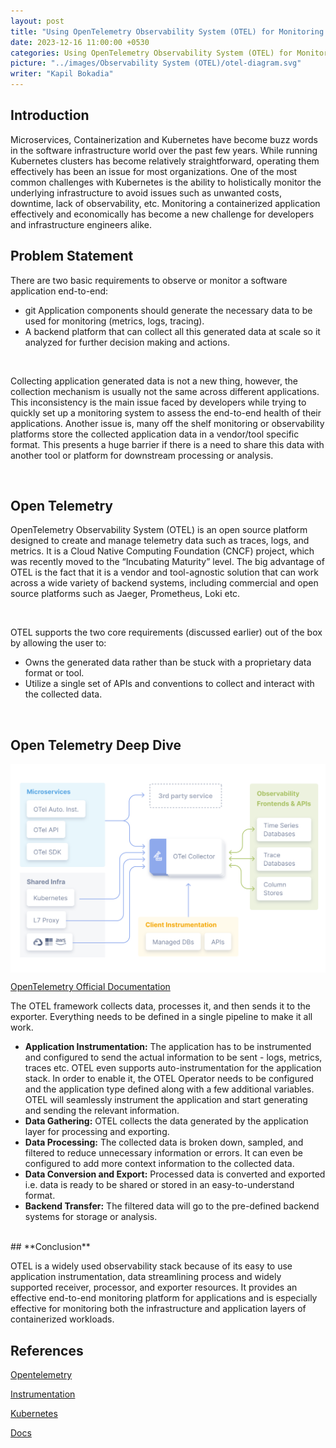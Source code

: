 ```yaml
---
layout: post
title: "Using OpenTelemetry Observability System (OTEL) for Monitoring Containerized Applications"
date: 2023-12-16 11:00:00 +0530
categories: Using OpenTelemetry Observability System (OTEL) for Monitoring Containerized Applications
picture: "../images/Observability System (OTEL)/otel-diagram.svg"
writer: "Kapil Bokadia"
---
```


## **Introduction**

Microservices, Containerization and Kubernetes have become buzz words in the software infrastructure world over the past few years. While running Kubernetes clusters has become relatively straightforward, operating them effectively has been an issue for most organizations. One of the most common challenges with Kubernetes is the ability to holistically monitor the underlying infrastructure to avoid issues such as unwanted costs, downtime, lack of observability, etc. Monitoring a containerized application effectively and economically has become a new challenge for developers and infrastructure engineers alike.

## **Problem Statement**

There are two basic requirements to observe or monitor a software application end-to-end:

<ul>
    <li>git 
        Application components should generate the necessary data to be used for monitoring (metrics, logs, tracing).
    </li>
    <li>
        A backend platform that can collect all this generated data at scale so it analyzed for further decision making and actions.
    </li>
</ul>

<br>

Collecting application generated data is not a new thing, however, the collection mechanism is usually not the same across different applications. This inconsistency is the main issue faced by developers while trying to quickly set up a monitoring system to assess the end-to-end health of their applications. Another issue is, many off the shelf monitoring or observability platforms store the collected application data in a vendor/tool specific format. This presents a huge barrier if there is a need to share this data with another tool or platform for downstream processing or analysis.

<br>

## **Open Telemetry**

OpenTelemetry Observability System (OTEL) is an open source platform designed to create and manage telemetry data such as traces, logs, and metrics. It is a Cloud Native Computing Foundation (CNCF) project, which was recently moved to the “Incubating Maturity” level. The big advantage of OTEL is the fact that it is a vendor and tool-agnostic solution that can work across a wide variety of backend systems, including commercial and open source platforms such as Jaeger, Prometheus, Loki etc.

<br>

OTEL supports the two core requirements (discussed earlier) out of the box by allowing the user to:

<ul>
    <li>
        Owns the generated data rather than be stuck with a proprietary data format or tool.
    </li>
    <li>
        Utilize a single set of APIs and conventions to collect and interact with the collected data.
    </li>
</ul>

<br>

## **Open Telemetry Deep Dive**

<!-- image will be presented here -->
<div style="display: flex; align-items: center; justify-content: center;">
    <img src="../images/Observability System (OTEL)/otel-diagram.svg" alt="OTEL">
</div>

[OpenTelemetry Official Documentation](https://opentelemetry.io/docs/)
<br>

The OTEL framework collects data, processes it, and then sends it to the exporter. Everything needs to be defined in a single pipeline to make it all work.
<br>

<ul>
    <li>
        <strong>Application Instrumentation:</strong> The application has to be instrumented and configured to send the actual information to be sent -  logs, metrics, traces etc. OTEL even supports auto-instrumentation for the application stack. In order to enable it, the  OTEL Operator needs to be configured and the application type defined along with a few additional variables. OTEL will seamlessly instrument the application and start generating and sending the relevant information.
    </li>
    <li>
        <strong>Data Gathering:</strong> OTEL collects the data generated by the application layer for processing and exporting.
    </li>
    <li>
        <strong>Data Processing:</strong> The collected data is broken down, sampled, and filtered to reduce unnecessary information or errors. It can even be configured to add more context information to the collected data.
    </li>
    <li>
        <strong>Data Conversion and Export:</strong> Processed data is converted and exported i.e. data is ready to be shared or stored in an easy-to-understand format.
    </li>
    <li>
        <strong>Backend Transfer:</strong>  The filtered data will go to the pre-defined backend systems for storage or analysis.
    </li>
</ul>
<br>
## **Conclusion**

OTEL is a widely used observability stack because of its easy to use application instrumentation, data streamlining process and widely supported receiver, processor, and exporter resources. It provides an effective end-to-end monitoring platform for applications and is especially effective for monitoring both the infrastructure and application layers of containerized workloads.

## **References**

<!-- 1 -->

[Opentelemetry](https://opentelemetry.io/docs/what-is-opentelemetry/)

<!-- 2 -->

[Instrumentation](https://opentelemetry.io/docs/instrumentation/)

<!-- 3 -->

[Kubernetes](https://opentelemetry.io/docs/kubernetes/)

<!-- 4 -->

[Docs](https://opentelemetry.io/docs/)
